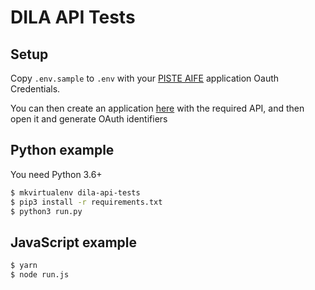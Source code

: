 # DILA API Tests

## Setup

Copy `.env.sample` to `.env` with your [PISTE AIFE](https://developer.aife.economie.gouv.fr) application Oauth Credentials.

You can then create an application [here](https://developer.aife.economie.gouv.fr/apps) with the required API, and then open it and generate OAuth identifiers

## Python example

You need Python 3.6+

```sh
$ mkvirtualenv dila-api-tests
$ pip3 install -r requirements.txt
$ python3 run.py
```

## JavaScript example

```sh
$ yarn
$ node run.js
```
